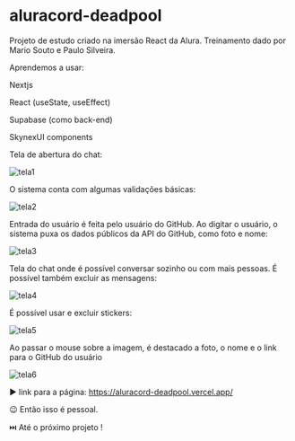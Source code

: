 # aluracord-deadpool
Projeto de estudo criado na imersão React da Alura. Treinamento dado por Mario Souto e Paulo Silveira.

Aprendemos a usar: 

Nextjs 

React (useState, useEffect)

Supabase (como back-end)

SkynexUI components

Tela de abertura do chat:

![tela1](https://user-images.githubusercontent.com/96840268/152177671-940fa520-d009-4df4-9749-9e978378419d.jpg)

O sistema conta com algumas validações básicas:

![tela2](https://user-images.githubusercontent.com/96840268/152178068-5af93579-ed2c-4109-8e97-1483b7c46d22.jpg)

Entrada do usuário é feita pelo usuário do GitHub. Ao digitar o usuário, o sistema puxa os dados públicos da API do GitHub, como foto e nome:

![tela3](https://user-images.githubusercontent.com/96840268/152178168-1679d30a-fb12-4786-8c8e-ab6d4dd58e56.jpg)

Tela do chat onde é possível conversar sozinho ou com mais pessoas. É possível também excluir as mensagens:

![tela4](https://user-images.githubusercontent.com/96840268/152178512-33e2354a-4d21-45d9-b774-7f09160c9677.jpg)

É possível usar e excluir stickers:

![tela5](https://user-images.githubusercontent.com/96840268/152178521-3d721aef-54b5-4b01-945a-1d7e62c5e616.jpg)

Ao passar o mouse sobre a imagem, é destacado a foto, o nome e o link para o GitHub do usuário

![tela6](https://user-images.githubusercontent.com/96840268/152178526-21abb7b8-8d34-4b83-80a2-6c35122cc06a.jpg)

:arrow_forward: link para a página: https://aluracord-deadpool.vercel.app/

:wink: Então isso é pessoal.

:next_track_button: Até o próximo projeto !
